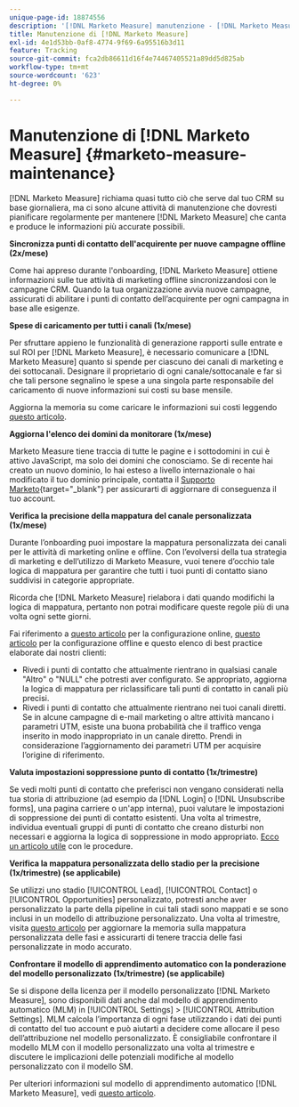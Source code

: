 ```yaml
---
unique-page-id: 18874556
description: '[!DNL Marketo Measure] manutenzione - [!DNL Marketo Measure]'
title: Manutenzione di [!DNL Marketo Measure]
exl-id: 4e1d53bb-0af8-4774-9f69-6a95516b3d11
feature: Tracking
source-git-commit: fca2db86611d16f4e74467405521a89dd5d825ab
workflow-type: tm+mt
source-wordcount: '623'
ht-degree: 0%

---
```


# Manutenzione di [!DNL Marketo Measure] {#marketo-measure-maintenance}

[!DNL Marketo Measure] richiama quasi tutto ciò che serve dal tuo CRM su base giornaliera, ma ci sono alcune attività di manutenzione che dovresti pianificare regolarmente per mantenere [!DNL Marketo Measure] che canta e produce le informazioni più accurate possibili.

**Sincronizza punti di contatto dell&#39;acquirente per nuove campagne offline (2x/mese)**

Come hai appreso durante l&#39;onboarding, [!DNL Marketo Measure] ottiene informazioni sulle tue attività di marketing offline sincronizzandosi con le campagne CRM. Quando la tua organizzazione avvia nuove campagne, assicurati di abilitare i punti di contatto dell’acquirente per ogni campagna in base alle esigenze.

**Spese di caricamento per tutti i canali (1x/mese)**

Per sfruttare appieno le funzionalità di generazione rapporti sulle entrate e sul ROI per [!DNL Marketo Measure], è necessario comunicare a [!DNL Marketo Measure] quanto si spende per ciascuno dei canali di marketing e dei sottocanali. Designare il proprietario di ogni canale/sottocanale e far sì che tali persone segnalino le spese a una singola parte responsabile del caricamento di nuove informazioni sui costi su base mensile.

Aggiorna la memoria su come caricare le informazioni sui costi leggendo [questo articolo](/help/marketing-spend/spend-management/marketing-channel-costs.md).

**Aggiorna l&#39;elenco dei domini da monitorare (1x/mese)**

Marketo Measure tiene traccia di tutte le pagine e i sottodomini in cui è attivo JavaScript, ma solo dei domini che conosciamo. Se di recente hai creato un nuovo dominio, lo hai esteso a livello internazionale o hai modificato il tuo dominio principale, contatta il [Supporto Marketo](https://nation.marketo.com/t5/support/ct-p/Support){target="_blank"} per assicurarti di aggiornare di conseguenza il tuo account.

**Verifica la precisione della mappatura del canale personalizzata (1x/mese)**

Durante l’onboarding puoi impostare la mappatura personalizzata dei canali per le attività di marketing online e offline. Con l’evolversi della tua strategia di marketing e dell’utilizzo di Marketo Measure, vuoi tenere d’occhio tale logica di mappatura per garantire che tutti i tuoi punti di contatto siano suddivisi in categorie appropriate.

Ricorda che [!DNL Marketo Measure] rielabora i dati quando modifichi la logica di mappatura, pertanto non potrai modificare queste regole più di una volta ogni sette giorni.

Fai riferimento a [questo articolo](/help/channel-tracking-and-setup/online-channels/online-custom-channel-setup.md) per la configurazione online, [questo articolo](/help/channel-tracking-and-setup/offline-channels/offline-custom-channel-setup.md) per la configurazione offline e questo elenco di best practice elaborate dai nostri clienti:

* Rivedi i punti di contatto che attualmente rientrano in qualsiasi canale &quot;Altro&quot; o &quot;NULL&quot; che potresti aver configurato. Se appropriato, aggiorna la logica di mappatura per riclassificare tali punti di contatto in canali più precisi.
* Rivedi i punti di contatto che attualmente rientrano nei tuoi canali diretti. Se in alcune campagne di e-mail marketing o altre attività mancano i parametri UTM, esiste una buona probabilità che il traffico venga inserito in modo inappropriato in un canale diretto. Prendi in considerazione l’aggiornamento dei parametri UTM per acquisire l’origine di riferimento.

**Valuta impostazioni soppressione punto di contatto (1x/trimestre)**

Se vedi molti punti di contatto che preferisci non vengano considerati nella tua storia di attribuzione (ad esempio da [!DNL Login] o [!DNL Unsubscribe forms], una pagina carriere o un&#39;app interna), puoi valutare le impostazioni di soppressione dei punti di contatto esistenti. Una volta al trimestre, individua eventuali gruppi di punti di contatto che creano disturbi non necessari e aggiorna la logica di soppressione in modo appropriato. [Ecco un articolo utile](/help/advanced-marketo-measure-features/touchpoint-settings/touchpoint-removal-and-touchpoint-suppression.md) con le procedure.

**Verifica la mappatura personalizzata dello stadio per la precisione (1x/trimestre) (se applicabile)**

Se utilizzi uno stadio [!UICONTROL Lead], [!UICONTROL Contact] o [!UICONTROL Opportunities] personalizzato, potresti anche aver personalizzato la parte della pipeline in cui tali stadi sono mappati e se sono inclusi in un modello di attribuzione personalizzato. Una volta al trimestre, visita [questo articolo](/help/advanced-marketo-measure-features/custom-attribution-models/custom-attribution-model-and-setup.md) per aggiornare la memoria sulla mappatura personalizzata delle fasi e assicurarti di tenere traccia delle fasi personalizzate in modo accurato.

**Confrontare il modello di apprendimento automatico con la ponderazione del modello personalizzato (1x/trimestre) (se applicabile)**

Se si dispone della licenza per il modello personalizzato [!DNL Marketo Measure], sono disponibili dati anche dal modello di apprendimento automatico (MLM) in [!UICONTROL Settings] > [!UICONTROL Attribution Settings]. MLM calcola l’importanza di ogni fase utilizzando i dati dei punti di contatto del tuo account e può aiutarti a decidere come allocare il peso dell’attribuzione nel modello personalizzato. È consigliabile confrontare il modello MLM con il modello personalizzato una volta al trimestre e discutere le implicazioni delle potenziali modifiche al modello personalizzato con il modello SM.

Per ulteriori informazioni sul modello di apprendimento automatico [!DNL Marketo Measure], vedi [questo articolo](/help/advanced-marketo-measure-features/custom-attribution-models/machine-learning-model-faq.md).
